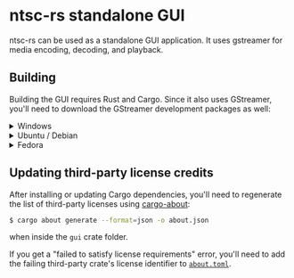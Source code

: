 # ntsc-rs standalone GUI

ntsc-rs can be used as a standalone GUI application. It uses gstreamer for media encoding, decoding, and playback.

## Building

Building the GUI requires Rust and Cargo. Since it also uses GStreamer, you'll need to download the GStreamer development packages as well:

<details>
<summary>Windows</summary>

Download the MSVC versions of GStreamer's runtime and development packages from [its website](https://gstreamer.freedesktop.org/download/). Before building, you'll also need to add GStreamer's development utils to your PATH, which can be done in PowerShell with:

```pwsh
$Env:PATH += ";C:\gstreamer\1.0\msvc_x86_64\bin"
```

</details>

<details>
<summary>Ubuntu / Debian</summary>

Install the GStreamer development packages using apt:

```bash
$ sudo apt-get install libgstreamer1.0-dev libgstreamer-plugins-base1.0-dev libatk1.0-dev libgtk-3-dev
```

</details>

<details>
<summary>Fedora</summary>

Install the GStreamer development packages using dnf:

```bash
$ sudo dnf install gstreamer1-devel gstreamer1-plugins-base-devel atk-devel gtk3-devel
```

</details>

## Updating third-party license credits

After installing or updating Cargo dependencies, you'll need to regenerate the list of third-party licenses using [cargo-about](https://github.com/EmbarkStudios/cargo-about):

```bash
$ cargo about generate --format=json -o about.json
```

when inside the `gui` crate folder.

If you get a "failed to satisfy license requirements" error, you'll need to add the failing third-party crate's license identifier to [`about.toml`](../../about.toml).